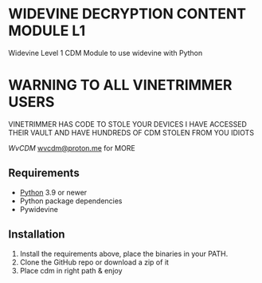 # WIDEVINE DECRYPTION CONTENT MODULE L1
 Widevine Level 1 CDM
 Module to use widevine with Python

# WARNING TO ALL VINETRIMMER USERS 
VINETRIMMER HAS CODE TO STOLE YOUR DEVICES I HAVE ACCESSED
THEIR VAULT AND HAVE HUNDREDS OF CDM STOLEN FROM YOU IDIOTS


*WvCDM* <wvcdm@proton.me> for MORE

## Requirements

* [Python](https://python.org/) 3.9 or newer
* Python package dependencies
* Pywidevine

## Installation

1. Install the requirements above, place the binaries in your PATH.
2. Clone the GitHub repo or download a zip of it
3. Place cdm in right path & enjoy
